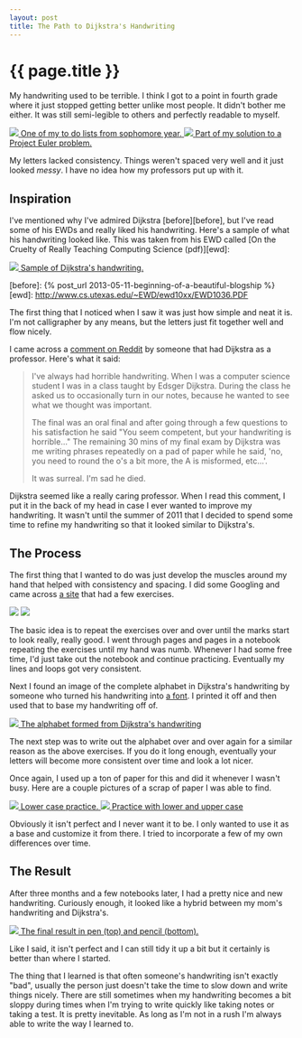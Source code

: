 ```yaml
---
layout: post
title: The Path to Dijkstra's Handwriting
---
```


{{ page.title }}
================

My handwriting used to be terrible. I think I got to a point in fourth grade
where it just stopped getting better unlike most people. It didn't bother me
either. It was still semi-legible to others and perfectly readable to myself.

<div class="gallery two">

<a href="/img/handwriting/bad1.png">
<img src="/img/handwriting/bad1.png">
<span>One of my to do lists from sophomore year.</span>
</a>

<a href="/img/handwriting/bad2.png">
<img src="/img/handwriting/bad2.png">
<span>Part of my solution to a Project Euler problem.</span>
</a>

</div>

My letters lacked consistency. Things weren't spaced very well and it just
looked *messy*. I have no idea how my professors put up with it.

## Inspiration

I've mentioned why I've admired Dijkstra [before][before], but I've read some of his EWDs
and really liked his handwriting. Here's a sample of what his handwriting looked
like. This was taken from his EWD called [On the Cruelty of Really Teaching
Computing Science (pdf)][ewd]:

<div class="gallery one">

<a href="/img/handwriting/dijkstras.png">
<img src="/img/handwriting/dijkstras.png">
<span>Sample of Dijkstra's handwriting.</span>
</a>

</div>

[before]: {% post_url 2013-05-11-beginning-of-a-beautiful-blogship %}
[ewd]: http://www.cs.utexas.edu/~EWD/ewd10xx/EWD1036.PDF

The first thing that I noticed when I saw it was just how simple and neat it is.
I'm not calligrapher by any means, but the letters just fit together well and
flow nicely.

I came across a [comment on Reddit][comment] by someone that had Dijkstra as a professor.
Here's what it said:

[comment]: http://www.reddit.com/r/AskReddit/comments/8rheh/any_tips_to_improve_handwriting_neatness_my/c0a7hoy

> I've always had horrible handwriting. When I was a computer science student I
> was in a class taught by Edsger Dijkstra. During the class he asked us to
> occasionally turn in our notes, because he wanted to see what we thought was
> important.
>
> The final was an oral final and after going through a few questions to his
> satisfaction he said "You seem competent, but your handwriting is horrible..."
> The remaining 30 mins of my final exam by Dijkstra was me writing phrases
> repeatedly on a pad of paper while he said, 'no, you need to round the o's a bit
> more, the A is misformed, etc...'.
>
> It was surreal. I'm sad he died.

Dijkstra seemed like a really caring professor. When I read this comment, I put
it in the back of my head in case I ever wanted to improve my handwriting.
It wasn't until the summer of 2011 that I decided to spend some time to refine
my handwriting so that it looked similar to Dijkstra's.

## The Process

The first thing that I wanted to do was just develop the muscles around my hand
that helped with consistency and spacing. I did some Googling and came across [a
site][handwriting] that had a few exercises.


<div class="gallery one">

<a href="/img/handwriting/loopies.gif"><img src="/img/handwriting/loopies.gif"></a>
<a href="/img/handwriting/slashes.gif"><img src="/img/handwriting/slashes.gif"></a>

</div>

The basic idea is to repeat the exercises over and over until the marks start to
look really, really good. I went through pages and pages in a notebook repeating
the exercises until my hand was numb. Whenever I had some free time, I'd just
take out the notebook and continue practicing. Eventually my lines and loops got
very consistent.

[handwriting]: http://www.paperpenalia.com/handwriting.html

Next I found an image of the complete alphabet in Dijkstra's handwriting by
someone who turned his handwriting into [a font][font]. I printed it off and
then used that to base my handwriting off of.

[font]: http://www.fonts101.com/fonts/view/Uncategorized/34398/Dijkstra

<div class="gallery one">

<a href="/img/handwriting/dijkstra-alphabet.png">
<img src="/img/handwriting/dijkstra-alphabet.png">
<span>The alphabet formed from Dijkstra's handwriting</span>
</a>

</div>

The next step was to write out the alphabet over and over again for a similar
reason as the above exercises. If you do it long enough, eventually your letters
will become more consistent over time and look a lot nicer.

Once again, I used up a ton of paper for this and did it whenever I wasn't busy.
Here are a couple pictures of a scrap of paper I was able to find.

<div class="gallery two">

<a href="/img/handwriting/progress1.png">
<img src="/img/handwriting/progress1.png">
<span>Lower case practice.</span>
</a>

<a href="/img/handwriting/progress2.png">
<img src="/img/handwriting/progress2.png">
<span>Practice with lower and upper case</span>
</a>

</div>

Obviously it isn't perfect and I never want it to be. I only wanted to use it as
a base and customize it from there. I tried to incorporate a few of my own
differences over time.

## The Result

After three months and a few notebooks later, I had a pretty nice and new handwriting. Curiously
enough, it looked like a hybrid between my mom's handwriting and Dijkstra's.

<div class="gallery one">

<a href="/img/handwriting/final.png">
<img src="/img/handwriting/final.png">
<span>The final result in pen (top) and pencil (bottom).</span>
</a>

</div>

Like I said, it isn't perfect and I can still tidy it up a bit but it certainly
is better than where I started.

The thing that I learned is that often someone's handwriting isn't exactly
"bad", usually the person just doesn't take the time to slow down and write
things nicely. There are still sometimes when my handwriting becomes a bit
sloppy during times when I'm trying to write quickly like taking notes or taking
a test. It is pretty inevitable. As long as I'm not in a rush I'm always able to
write the way I learned to.
